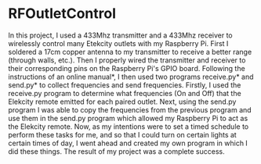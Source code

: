 # RFOutletControl
In this project, I used a 433Mhz transmitter and a 433Mhz receiver to wirelessly control many Etekcity outlets with my Raspberry Pi. First I soldered a 17cm copper antenna to my transmitter to receive a better range (through walls, etc.). Then I properly wired the transmitter and receiver to their corresponding pins on the Raspberry Pi's GPIO board. Following the instructions of an online manual*, I then used two programs receive.py* and send.py* to collect frequencies and send frequencies. Firstly, I used the receive.py program to determine what frequencies (On and Off) that the Elekcity remote emitted for each paired outlet. Next, using the send.py program I was able to copy the frequencies from the previous program and use them in the send.py program which allowed my Raspberry Pi to act as the Elekcity remote. Now, as my intentions were to set a timed schedule to perform these tasks for me, and so that I could turn on certain lights at certain times of day, I went ahead and created my own program in which I did these things. The result of my project was a complete success.
